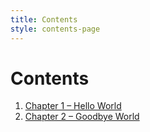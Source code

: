 ```yaml
---
title: Contents
style: contents-page
---
```


# Contents

1.	[Chapter 1 – Hello World](1.html#hello-world)
2.	[Chapter 2 – Goodbye World](2.html#goodbye-world)
